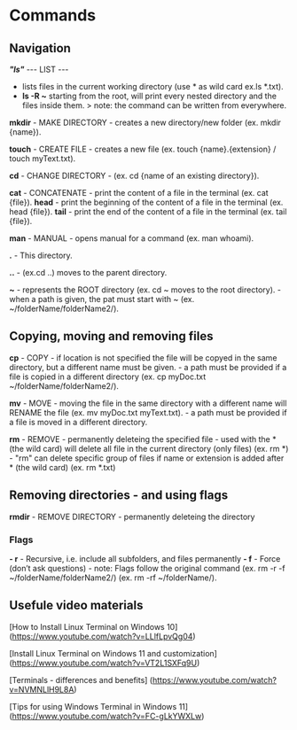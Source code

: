 # Commands

## Navigation
***"ls"***  --- LIST --- 
   - lists files in the current working directory (use * as wild card ex.ls *.txt).
   - **ls -R ~** starting from the root, will print every nested directory and the files inside them. 
           > note: the command can be written from everywhere.  

**mkdir** - MAKE DIRECTORY 
        - creates a  new directory/new folder (ex. mkdir {name}).

**touch** - CREATE FILE 
        - creates a new file (ex. touch {name}.{extension} / touch myText.txt).

**cd**  - CHANGE DIRECTORY
        - (ex. cd {name of an existing directory}).

**cat** - CONCATENATE
        - print the content of a file in the terminal (ex. cat {file}).
        **head** - print the beginning of the content of a file in the terminal (ex. head {file}).
        **tail** - print the end of the content of a file in the terminal (ex. tail {file}).

**man** - MANUAL
        - opens manual for a command (ex. man whoami).

**.**   - This directory.

**..**  - (ex.cd ..) moves to the parent directory.

**~**   - represents the ROOT directory (ex. cd ~ moves to the root directory).
        - when a path is given, the pat must start with ~  (ex. ~/folderName/folderName2/).


## Copying, moving and removing files
**cp**  - COPY
        - if location is not specified the file will be copyed in the same directory, but a different name must be given. 
        - a path must be provided if a file is copied in a different directory (ex. cp myDoc.txt ~/folderName/folderName2/).

**mv**  - MOVE
        - moving the file in the same directory with a different name will RENAME the file (ex. mv myDoc.txt myText.txt).
        - a path must be provided if a file is moved in a different directory.

**rm**  - REMOVE
        - permanently deleteing the specified file
        - used with the * (the wild card) will delete all file in the current directory (only files) (ex. rm *) 
        - "rm" can delete specific group of files if name or extension is added after * (the wild card) (ex. rm *.txt)  

## Removing directories - and using flags 
**rmdir** - REMOVE DIRECTORY
        - permanently deleteing the directory
### Flags
**- r** - Recursive, i.e. include all subfolders, and files permanently
**- f** - Force (don’t ask questions)
        - note: Flags follow the original command (ex. rm -r -f ~/folderName/folderName2/) (ex. rm -rf ~/folderName/).


## Usefule video materials

[How to Install Linux Terminal on Windows 10] (https://www.youtube.com/watch?v=LLlfLpvQg04)

[Install Linux Terminal on Windows 11 and customization] (https://www.youtube.com/watch?v=VT2L1SXFq9U)

[Terminals - differences and benefits] (https://www.youtube.com/watch?v=NVMNLlH9L8A)

[Tips for using Windows Terminal in Windows 11] (https://www.youtube.com/watch?v=FC-gLkYWXLw)